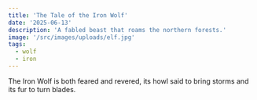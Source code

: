 ```yaml
---
title: 'The Tale of the Iron Wolf'
date: '2025-06-13'
description: 'A fabled beast that roams the northern forests.'
image: '/src/images/uploads/elf.jpg'
tags:
  - wolf
  - iron
---
```


The Iron Wolf is both feared and revered, its howl said to bring storms and its fur to turn blades.
